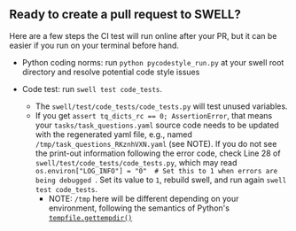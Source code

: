 ## Ready to create a pull request to SWELL?

Here are a few steps the CI test will run online after your PR, but it can be easier if you run on your terminal before hand.

- Python coding norms: run `python pycodestyle_run.py` at your swell root directory and resolve potential code style issues

- Code test:  run `swell test code_tests`.
  - The `swell/test/code_tests/code_tests.py` will test unused variables.
  - If you get `assert tq_dicts_rc == 0; AssertionError`, that means your `tasks/task_questions.yaml` source code needs to be updated with the regenerated yaml file, e.g., named `/tmp/task_questions_RKznhVXN.yaml` (see NOTE).  If you do not see the print-out information following the error code, check
Line 28 of `swell/test/code_tests/code_tests.py`, which may read `os.environ["LOG_INFO"] = "0"  # Set this to 1 when errors are being debugged `.  Set its value to `1`, rebuild swell, and run again `swell test code_tests`.
    - NOTE: `/tmp` here will be different depending on your environment, following the semantics of Python's [`tempfile.gettempdir()`](https://docs.python.org/3/library/tempfile.html#tempfile.gettempdir)
